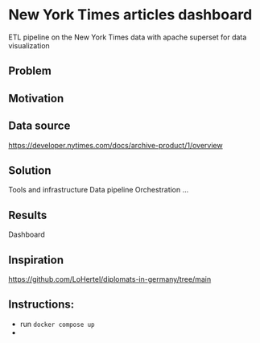 # New York Times articles dashboard
ETL pipeline on the New York Times data with apache superset for data visualization


## Problem

## Motivation

## Data source

https://developer.nytimes.com/docs/archive-product/1/overview

## Solution
Tools and infrastructure
Data pipeline
Orchestration
...

## Results
Dashboard

## Inspiration
https://github.com/LoHertel/diplomats-in-germany/tree/main


## Instructions:
- run `docker compose up`
- 
